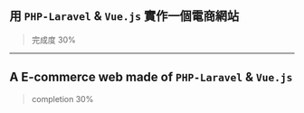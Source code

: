 ## 用 `PHP-Laravel` & `Vue.js` 實作一個電商網站
> 完成度 30%

<hr>

## A E-commerce web made of `PHP-Laravel` & `Vue.js`
> completion 30%
